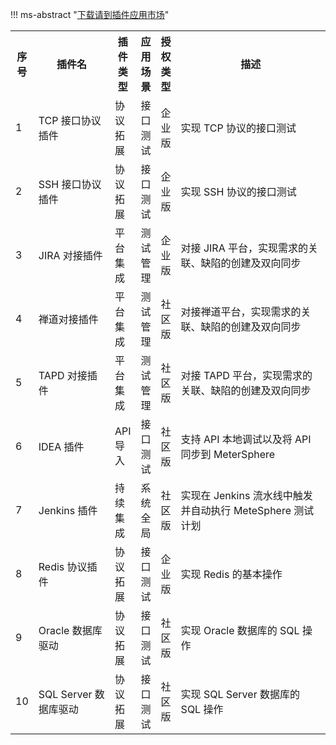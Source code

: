 
!!! ms-abstract "[下载请到插件应用市场](https://apps.fit2cloud.com/metersphere)"

<table>
    <tbody>
        <tr>
            <th width="2px">序号</th>
            <th width="250px">插件名</th>
            <th width="10px">插件类型</th>
            <th width="10px">应用场景</th>
            <th width="10px">授权类型</th> 
            <th width="600px">描述</th>
        </tr>
        <tr>
            <td>1</td>
            <td>TCP 接口协议插件</td>
            <td>协议拓展</td>
            <td>接口测试</td>
            <td>企业版</td>
            <td>实现 TCP 协议的接口测试</td>
        </tr> 
        <tr>
            <td>2</td>
            <td>SSH 接口协议插件</td>
            <td>协议拓展</td>
            <td>接口测试</td>
            <td>企业版</td>
            <td>实现 SSH 协议的接口测试</td>
        </tr> 
         <tr>
            <td>3</td>
            <td>JIRA 对接插件</td>
            <td>平台集成</td>
            <td>测试管理</td>
            <td>企业版</td>
            <td>对接 JIRA 平台，实现需求的关联、缺陷的创建及双向同步</td>
        </tr>
         <tr>
            <td>4</td>
            <td>禅道对接插件</td>
            <td>平台集成</td>
            <td>测试管理</td>
            <td>社区版</td>
            <td>对接禅道平台，实现需求的关联、缺陷的创建及双向同步</td>
        </tr>
        <tr>
            <td>5</td>
            <td>TAPD 对接插件</td>
            <td>平台集成</td>
            <td>测试管理</td>
            <td>社区版</td>
            <td>对接 TAPD 平台，实现需求的关联、缺陷的创建及双向同步</td>
        </tr>
        <tr>
            <td>6</td>
            <td>IDEA 插件</td>
            <td>API 导入</td>
            <td>接口测试</td>
            <td>社区版</td>
            <td>支持 API 本地调试以及将 API 同步到 MeterSphere</td>
        </tr>
        <tr>
            <td>7</td>
            <td>Jenkins 插件</td>
            <td>持续集成</td>
            <td>系统全局</td>
            <td>社区版</td>
            <td>实现在 Jenkins 流水线中触发并自动执行 MeteSphere 测试计划</td>
        </tr>
        <tr>
            <td>8</td>
            <td>Redis 协议插件</td>
            <td>协议拓展</td>
            <td>接口测试</td>
            <td>企业版</td>
            <td>实现 Redis 的基本操作</td>
        </tr>
        <tr>
            <td>9</td>
            <td>Oracle 数据库驱动</td>
            <td>协议拓展</td>
            <td>接口测试</td>
            <td>社区版</td>
            <td>实现 Oracle 数据库的 SQL 操作</td>
        </tr>
        <tr>
            <td>10</td>
            <td>SQL Server 数据库驱动</td>
            <td>协议拓展</td>
            <td>接口测试</td>
            <td>社区版</td>
            <td>实现 SQL Server 数据库的 SQL 操作</td>
        </tr>
    </tbody>
</table>
